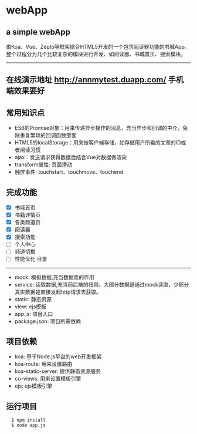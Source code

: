 # webApp
a simple webApp
------------
由Koa、Vue、Zepto等框架结合HTML5开发的一个包含阅读器功能的书城App。
整个过程分为几个比较复杂的模块进行开发、如阅读器、书城首页、搜索模块。

------------
在线演示地址 http://annmytest.duapp.com/
手机端效果要好
------------

常用知识点
------------

* ES6的Promise对象：用来传递异步操作的消息，充当异步和回调的中介，免除重复繁琐的回调函数嵌套
* HTML5的localStorage：用来做客户端存储，如存储用户所看的文章的ID或者阅读习惯
* ajax：发送请求获得数据后结合Vue对数据做渲染
* transform属性: 页面滑动
* 触屏事件: touchstart、touchmove、touchend


完成功能
-------
  - [x] 书城首页
  - [x] 书籍详情页
  - [x] 各类频道页
  - [x] 阅读器
  - [x] 搜索功能
  - [ ] 个人中心
  - [ ] 频道切换
  - [ ] 性能优化
目录
-------
  * mock: 模拟数据,充当数据库的作用
  * service: 读取数据,充当前后端的纽带。大部分数据是通过mock读取，少部分真实数据是直接发起http请求去获取。
  * static: 静态资源
  * view: ejs模板
  * app.js: 项目入口
  * package.json: 项目所需依赖

项目依赖
-------
  * koa: 基于Node.js平台的web开发框架
  * koa-route: 用来设置路由
  * koa-static-server: 提供静态资源服务
  * co-views: 用来设置模板引擎
  * ejs: ejs模板引擎
  

运行项目
-------
```
  $ npm install
  $ node app.js
```
